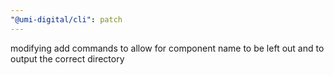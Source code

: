 ```yaml
---
"@umi-digital/cli": patch
---
```


modifying add commands to allow for component name to be left out and to output the correct directory
